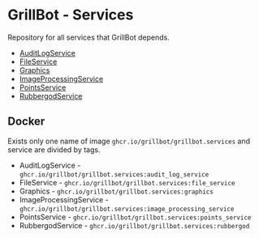 # GrillBot - Services

Repository for all services that GrillBot depends.

- [AuditLogService](https://github.com/GrillBot/GrillBot.Services/tree/master/src/AuditLogService)
- [FileService](https://github.com/GrillBot/GrillBot.Services/tree/master/src/FileService)
- [Graphics](https://github.com/GrillBot/GrillBot.Services/tree/master/src/Graphics)
- [ImageProcessingService](https://github.com/GrillBot/GrillBot.Services/tree/master/src/ImageProcessingService)
- [PointsService](https://github.com/GrillBot/GrillBot.Services/tree/master/src/PointsService)
- [RubbergodService](https://github.com/GrillBot/GrillBot.Services/tree/master/src/RubbergodService)

## Docker

Exists only one name of image `ghcr.io/grillbot/grillbot.services` and service are divided by tags.

- AuditLogService - `ghcr.io/grillbot/grillbot.services:audit_log_service`
- FileService - `ghcr.io/grillbot/grillbot.services:file_service`
- Graphics - `ghcr.io/grillbot/grillbot.services:graphics`
- ImageProcessingService - `ghcr.io/grillbot/grillbot.services:image_processing_service`
- PointsService - `ghcr.io/grillbot/grillbot.services:points_service`
- RubbergodService - `ghcr.io/grillbot/grillbot.services:rubbergod`
